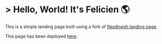 # > Hello, World! It's Felicien 🌎

This is a simple landing page built using a fork of [flexdinesh landing page](https://github.com/flexdinesh/dev-landing-page).

This page has been deployed [here](https://feldeh.github.io/).